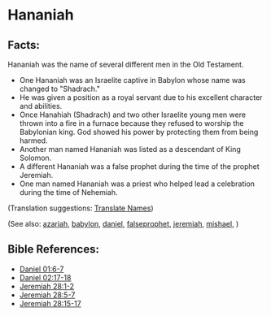 # Hananiah #

## Facts: ##

Hananiah was the name of several different men in the Old Testament.

* One Hananiah was an Israelite captive in Babylon whose name was changed to "Shadrach."
* He was given a position as a royal servant due to his excellent character and abilities.
* Once Hanahiah (Shadrach) and two other Israelite young men were thrown into a fire in a furnace because they refused to worship the Babylonian king. God showed his power by protecting them from being harmed.
* Another man named Hananiah was listed as a descendant of King Solomon.
* A different Hananiah was a false prophet during the time of the prophet Jeremiah.
* One man named Hananiah was a priest who helped lead a celebration during the time of Nehemiah.

(Translation suggestions: [Translate Names](https://git.door43.org/Door43/en-ta-translate-vol1/src/master/content/translate_names.md))

(See also: [azariah](../other/azariah.md), [babylon](../other/babylon.md), [daniel](../other/daniel.md), [falseprophet](../other/falseprophet.md), [jeremiah](../other/jeremiah.md), [mishael](../other/mishael.md), )

## Bible References: ##

* [Daniel 01:6-7](https://door43.org/en/bible/notes/dan/01/06)
* [Daniel 02:17-18](https://door43.org/en/bible/notes/dan/02/17)
* [Jeremiah 28:1-2](https://door43.org/en/bible/notes/jer/28/01)
* [Jeremiah 28:5-7](https://door43.org/en/bible/notes/jer/28/05)
* [Jeremiah 28:15-17](https://door43.org/en/bible/notes/jer/28/15)

